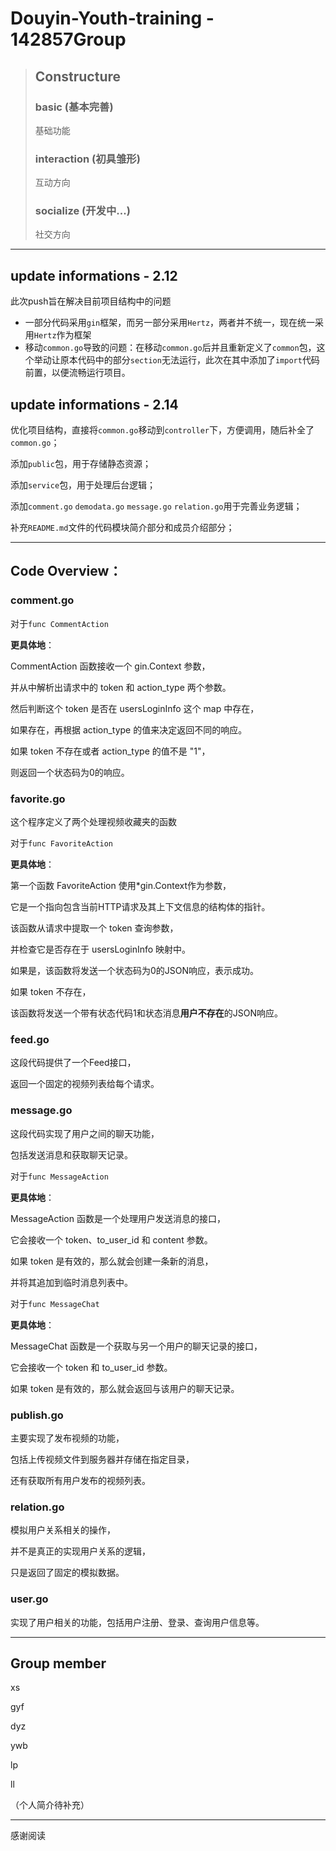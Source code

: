 # Douyin-Youth-training - 142857Group

> ## Constructure
> ### basic (基本完善)
>
> 基础功能
>
> ### interaction (初具雏形)
> 互动方向
>
> ### socialize (开发中...)
> 社交方向

---



## update informations - 2.12
此次push旨在解决目前项目结构中的问题

+ 一部分代码采用`gin`框架，而另一部分采用`Hertz`，两者并不统一，现在统一采用`Hertz`作为框架
+ 移动`common.go`导致的问题：在移动`common.go`后并且重新定义了`common`包，这个举动让原本代码中的部分`section`无法运行，此次在其中添加了`import`代码前置，以便流畅运行项目。



## update informations - 2.14

优化项目结构，直接将`common.go`移动到`controller`下，方便调用，随后补全了`common.go`；

添加`public`包，用于存储静态资源；

添加`service`包，用于处理后台逻辑；

添加`comment.go` `demodata.go` `message.go` `relation.go`用于完善业务逻辑；

补充`README.md`文件的代码模块简介部分和成员介绍部分；



---

## Code Overview：







### comment.go

对于`func CommentAction`

**更具体地**： 

CommentAction 函数接收一个 gin.Context 参数，

并从中解析出请求中的 token 和 action_type 两个参数。 

然后判断这个 token 是否在 usersLoginInfo 这个 map 中存在，

如果存在，再根据 action_type 的值来决定返回不同的响应。

如果 token 不存在或者 action_type 的值不是 "1"，

则返回一个状态码为0的响应。







### favorite.go

这个程序定义了两个处理视频收藏夹的函数

对于`func FavoriteAction`

**更具体地**：

第一个函数 FavoriteAction 使用*gin.Context作为参数，

它是一个指向包含当前HTTP请求及其上下文信息的结构体的指针。

该函数从请求中提取一个 token 查询参数，

并检查它是否存在于 usersLoginInfo 映射中。 

如果是，该函数将发送一个状态码为0的JSON响应，表示成功。 

如果 token 不存在，

该函数将发送一个带有状态代码1和状态消息**用户不存在**的JSON响应。







### feed.go

这段代码提供了一个Feed接口，

返回一个固定的视频列表给每个请求。









### message.go

这段代码实现了用户之间的聊天功能，

包括发送消息和获取聊天记录。

对于`func MessageAction`

**更具体地**： 

MessageAction 函数是一个处理用户发送消息的接口，

它会接收一个 token、to_user_id 和 content 参数。 

如果 token 是有效的，那么就会创建一条新的消息，

并将其追加到临时消息列表中。

对于`func MessageChat`

**更具体地**： 

MessageChat 函数是一个获取与另一个用户的聊天记录的接口，

它会接收一个 token 和 to_user_id 参数。 

如果 token 是有效的，那么就会返回与该用户的聊天记录。







### publish.go

主要实现了发布视频的功能，

包括上传视频文件到服务器并存储在指定目录，

还有获取所有用户发布的视频列表。







### relation.go

模拟用户关系相关的操作，

并不是真正的实现用户关系的逻辑，

只是返回了固定的模拟数据。







### user.go

实现了用户相关的功能，包括用户注册、登录、查询用户信息等。

---

## Group member

xs

gyf

dyz

ywb

lp

ll

（个人简介待补充）

---

感谢阅读
